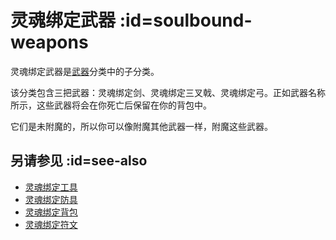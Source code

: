 # 灵魂绑定武器 :id=soulbound-weapons

灵魂绑定武器是[武器](/Weapons)分类中的子分类。

该分类包含三把武器：灵魂绑定剑、灵魂绑定三叉戟、灵魂绑定弓。正如武器名称所示，这些武器将会在你死亡后保留在你的背包中。

它们是未附魔的，所以你可以像附魔其他武器一样，附魔这些武器。

## 另请参见 :id=see-also

* [灵魂绑定工具](/Soulbound-Tools)
* [灵魂绑定防具](/Soulbound-Armor)
* [灵魂绑定背包](/Soulbound-Backpack)
* [灵魂绑定符文](/Soulbound-Rune)
